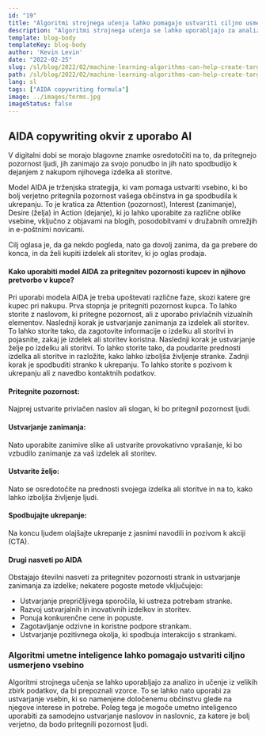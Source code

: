 ```yaml
---
id: "19"
title: "Algoritmi strojnega učenja lahko pomagajo ustvariti ciljno usmerjeno vsebino"
description: "Algoritmi strojnega učenja se lahko uporabljajo za analizo in učenje iz velikih zbirk podatkov, da bi prepoznali vzorce. To se lahko nato uporabi za ustvarjanje vsebin, ki so namenjene določenemu občinstvu glede na njegove interese. Z uporabo strojnega učenja lahko podjetja ustvarjajo vsebine, ki so bolj relevantne za njihove stranke in ki bodo pripomogle k povečanju prodaje."
template: blog-body
templateKey: blog-body
author: 'Kevin Levin'
date: "2022-02-25"
slug: /sl/blog/2022/02/machine-learning-algorithms-can-help-create-targeted-content
path: /sl/blog/2022/02/machine-learning-algorithms-can-help-create-targeted-content
lang: sl
tags: ["AIDA copywriting formula"]
image: ../images/terms.jpg
imageStatus: false
---
```

## AIDA copywriting okvir z uporabo AI

V digitalni dobi se morajo blagovne znamke osredotočiti na to, da pritegnejo pozornost ljudi, jih zanimajo za svojo ponudbo in jih nato spodbudijo k dejanjem z nakupom njihovega izdelka ali storitve.

Model AIDA je trženjska strategija, ki vam pomaga ustvariti vsebino, ki bo bolj verjetno pritegnila pozornost vašega občinstva in ga spodbudila k ukrepanju. To je kratica za Attention (pozornost), Interest (zanimanje), Desire (želja) in Action (dejanje), ki jo lahko uporabite za različne oblike vsebine, vključno z objavami na blogih, posodobitvami v družabnih omrežjih in e-poštnimi novicami.

Cilj oglasa je, da ga nekdo pogleda, nato ga dovolj zanima, da ga prebere do konca, in da želi kupiti izdelek ali storitev, ki jo oglas prodaja.



#### Kako uporabiti model AIDA za pritegnitev pozornosti kupcev in njihovo pretvorbo v kupce?

Pri uporabi modela AIDA je treba upoštevati različne faze, skozi katere gre kupec pri nakupu. Prva stopnja je pritegniti pozornost kupca. To lahko storite z naslovom, ki pritegne pozornost, ali z uporabo privlačnih vizualnih elementov. Naslednji korak je ustvarjanje zanimanja za izdelek ali storitev. To lahko storite tako, da zagotovite informacije o izdelku ali storitvi in pojasnite, zakaj je izdelek ali storitev koristna. Naslednji korak je ustvarjanje želje po izdelku ali storitvi. To lahko storite tako, da poudarite prednosti izdelka ali storitve in razložite, kako lahko izboljša življenje stranke. Zadnji korak je spodbuditi stranko k ukrepanju. To lahko storite s pozivom k ukrepanju ali z navedbo kontaktnih podatkov.




#### Pritegnite pozornost:

Najprej ustvarite privlačen naslov ali slogan, ki bo pritegnil pozornost ljudi.


#### Ustvarjanje zanimanja:

Nato uporabite zanimive slike ali ustvarite provokativno vprašanje, ki bo vzbudilo zanimanje za vaš izdelek ali storitev.


#### Ustvarite željo:

Nato se osredotočite na prednosti svojega izdelka ali storitve in na to, kako lahko izboljša življenje ljudi.

#### Spodbujajte ukrepanje:


Na koncu ljudem olajšajte ukrepanje z jasnimi navodili in pozivom k akciji (CTA).



#### Drugi nasveti po AIDA

Obstajajo številni nasveti za pritegnitev pozornosti strank in ustvarjanje zanimanja za izdelke; nekatere pogoste metode vključujejo:

- Ustvarjanje prepričljivega sporočila, ki ustreza potrebam stranke.
- Razvoj ustvarjalnih in inovativnih izdelkov in storitev.
- Ponuja konkurenčne cene in popuste.
- Zagotavljanje odzivne in koristne podpore strankam.
- Ustvarjanje pozitivnega okolja, ki spodbuja interakcijo s strankami.



### Algoritmi umetne inteligence lahko pomagajo ustvariti ciljno usmerjeno vsebino
Algoritmi strojnega učenja se lahko uporabljajo za analizo in učenje iz velikih zbirk podatkov, da bi prepoznali vzorce. To se lahko nato uporabi za ustvarjanje vsebin, ki so namenjene določenemu občinstvu glede na njegove interese in potrebe. Poleg tega je mogoče umetno inteligenco uporabiti za samodejno ustvarjanje naslovov in naslovnic, za katere je bolj verjetno, da bodo pritegnili pozornost ljudi.
